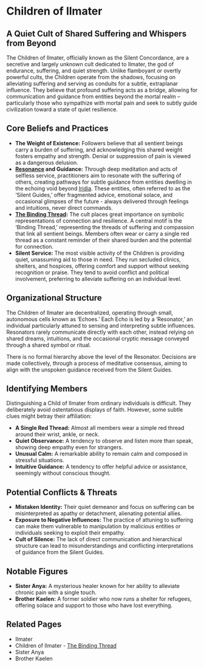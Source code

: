 # Children of Ilmater

## A Quiet Cult of Shared Suffering and Whispers from Beyond

The Children of Ilmater, officially known as the Silent Concordance, are a secretive and largely unknown cult dedicated to Ilmater, the god of endurance, suffering, and quiet strength. Unlike flamboyant or overtly powerful cults, the Children operate from the shadows, focusing on alleviating suffering and serving as conduits for a subtle, extraplanar influence. They believe that profound suffering acts as a bridge, allowing for communication and guidance from entities beyond the mortal realm – particularly those who sympathize with mortal pain and seek to subtly guide civilization toward a state of quiet resilience.

## Core Beliefs and Practices

*   **The Weight of Existence:** Followers believe that all sentient beings carry a burden of suffering, and acknowledging this shared weight fosters empathy and strength. Denial or suppression of pain is viewed as a dangerous delusion.
*   **[Resonance](/structure/mechanic/resonance.md) and Guidance:** Through deep meditation and acts of selfless service, practitioners aim to resonate with the suffering of others, creating pathways for subtle guidance from entities dwelling in the echoing void beyond [Iridia](/geography/cosmology/iridia.md). These entities, often referred to as the ‘Silent Guides,’ offer fragmented advice, emotional solace, and occasional glimpses of the future - always delivered through feelings and intuitions, never direct commands.
*   **[The Binding Thread](/being/character/sylieth/the-binding-thread.md):** The cult places great importance on symbolic representations of connection and resilience. A central motif is the ‘Binding Thread,’ representing the threads of suffering and compassion that link all sentient beings. Members often wear or carry a single red thread as a constant reminder of their shared burden and the potential for connection.
*   **Silent Service:** The most visible activity of the Children is providing quiet, unassuming aid to those in need. They run secluded clinics, shelters, and hospices, offering comfort and support without seeking recognition or praise. They tend to avoid conflict and political involvement, preferring to alleviate suffering on an individual level.

## Organizational Structure

The Children of Ilmater are decentralized, operating through small, autonomous cells known as ‘Echoes.’ Each Echo is led by a ‘Resonator,’ an individual particularly attuned to sensing and interpreting subtle influences. Resonators rarely communicate directly with each other, instead relying on shared dreams, intuitions, and the occasional cryptic message conveyed through a shared symbol or ritual.

There is no formal hierarchy above the level of the Resonator. Decisions are made collectively, through a process of meditative consensus, aiming to align with the unspoken guidance received from the Silent Guides.

## Identifying Members

Distinguishing a Child of Ilmater from ordinary individuals is difficult. They deliberately avoid ostentatious displays of faith. However, some subtle clues might betray their affiliation:

*   **A Single Red Thread:** Almost all members wear a simple red thread around their wrist, ankle, or neck.
*   **Quiet Observance:** A tendency to observe and listen more than speak, showing deep empathy even for strangers.
*   **Unusual Calm:** A remarkable ability to remain calm and composed in stressful situations.
*   **Intuitive Guidance:** A tendency to offer helpful advice or assistance, seemingly without conscious thought.

## Potential Conflicts & Threats

*   **Mistaken Identity:** Their quiet demeanor and focus on suffering can be misinterpreted as apathy or detachment, alienating potential allies.
*   **Exposure to Negative Influences:** The practice of attuning to suffering can make them vulnerable to manipulation by malicious entities or individuals seeking to exploit their empathy.
*   **Cult of Silence:**  The lack of direct communication and hierarchical structure can lead to misunderstandings and conflicting interpretations of guidance from the Silent Guides.

## Notable Figures

*   **Sister Anya:** A mysterious healer known for her ability to alleviate chronic pain with a single touch.
*   **Brother Kaelen:** A former soldier who now runs a shelter for refugees, offering solace and support to those who have lost everything.

## Related Pages

*   Ilmater
*   Children of Ilmater - [The Binding Thread](/being/character/sylieth/the-binding-thread.md)
*   Sister Anya
*   Brother Kaelen
